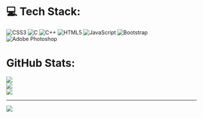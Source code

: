 
# 💻 Tech Stack:
![CSS3](https://img.shields.io/badge/css3-%231572B6.svg?style=for-the-badge&logo=css3&logoColor=white) ![C](https://img.shields.io/badge/c-%2300599C.svg?style=for-the-badge&logo=c&logoColor=white) ![C++](https://img.shields.io/badge/c++-%2300599C.svg?style=for-the-badge&logo=c%2B%2B&logoColor=white) ![HTML5](https://img.shields.io/badge/html5-%23E34F26.svg?style=for-the-badge&logo=html5&logoColor=white) ![JavaScript](https://img.shields.io/badge/javascript-%23323330.svg?style=for-the-badge&logo=javascript&logoColor=%23F7DF1E) ![Bootstrap](https://img.shields.io/badge/bootstrap-%23563D7C.svg?style=for-the-badge&logo=bootstrap&logoColor=white) ![Adobe Photoshop](https://img.shields.io/badge/adobephotoshop-%2331A8FF.svg?style=for-the-badge&logo=adobephotoshop&logoColor=white)
# GitHub Stats:
![](https://github-readme-stats.vercel.app/api?username=paljivani&theme=react&hide_border=false&include_all_commits=false&count_private=false)<br/>
![](https://github-readme-streak-stats.herokuapp.com/?user=paljivani&theme=react&hide_border=false)<br/>
![](https://github-readme-stats.vercel.app/api/top-langs/?username=paljivani&theme=react&hide_border=false&include_all_commits=false&count_private=false&layout=compact)

---
[![](https://visitcount.itsvg.in/api?id=paljivani&icon=0&color=0)](https://visitcount.itsvg.in)

<!-- Proudly created with GPRM ( https://gprm.itsvg.in ) -->
